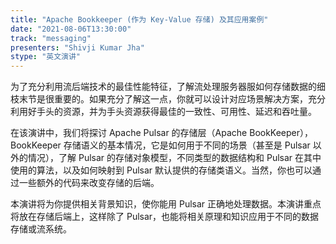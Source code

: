 ```yaml
---
title: "Apache Bookkeeper (作为 Key-Value 存储) 及其应用案例"
date: "2021-08-06T13:30:00" 
track: "messaging"
presenters: "Shivji Kumar Jha"
stype: "英文演讲"
---
```

为了充分利用流后端技术的最佳性能特征，了解流处理服务器服如何存储数据的细枝末节是很重要的。如果充分了解这一点，你就可以设计对应场景解决方案，充分利用好手头的资源，并为手头资源获得最佳的一致性、可用性、延迟和吞吐量。
 
在该演讲中，我们将探讨 Apache Pulsar 的存储层（Apache BookKeeper），BookKeeper 存储语义的基本情况，它是如何用于不同的场景（甚至是 Pulsar 以外的情况），了解 Pulsar 的存储对象模型，不同类型的数据结构和 Pulsar 在其中使用的算法，以及如何映射到 Pulsar 默认提供的存储类语义。当然，你也可以通过一些额外的代码来改变存储的后端。
 
本演讲将为你提供相关背景知识，使你能用 Pulsar 正确地处理数据。本演讲重点将放在存储后端上，这样除了 Pulsar，也能将相关原理和知识应用于不同的数据存储或流系统。